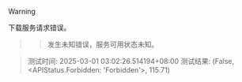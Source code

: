 > [!WARNING]
下载服务请求错误。
>> 发生未知错误，服务可用状态未知。



> 测试时间: 2025-03-01 03:02:26.514194+08:00
> 测试结果: (False, <APIStatus.Forbidden: 'Forbidden'>, 115.71)